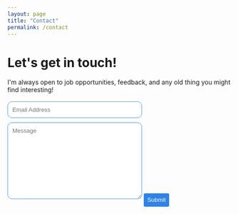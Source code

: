 ```yaml
---
layout: page
title: "Contact"
permalink: /contact
---
```


# Let's get in touch!

I'm always open to job opportunities, feedback, and any old thing you might find interesting!

<form class="wj-contact" action="https://formspree.io/{{site.email}}" method="POST">
    <input type="text" name="email" placeholder="Email Address">
    <textarea type="text" name="content" rows="10" placeholder="Message"></textarea>
    <input type="hidden" name="_next" value="<REDIRECTION LINK> ">
    <input type="hidden" name="_subject" value="New Contact Form Submission">
    <input type="text" name="_gotcha" style="display:none">
    <input type="submit" value="Submit">
</form>

<style>
form.wj-contact input[type="text"], form.wj-contact textarea[type="text"] {
    width: 60%;
    margin: auto
    vertical-align: middle;
    margin-top: 0.25em;
    margin-bottom: 0.5em;
    padding: 0.75em;
    font-family: Helvetica, Arial, sans-serif;
    font-weight: lighter;
    border-style: solid;
    border-color: #5198DF;
    outline-color: #5198DF;
    border-width: 1px;
    border-radius: 10px;
    transition: box-shadow .2s ease;
}

form.wj-contact input[type="submit"] {
    outline: none;
    color: white;
    font: Helvetica, Arial;
    background-color: #2e83e6;
    border-radius: 3px;
    padding: 0.5em;
    margin: 1.0em 0 0 0;
    border: 1px solid transparent;
    height: auto;
}
</style>

